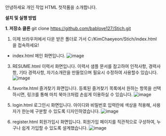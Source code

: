 안녕하세요 개인 작업 HTML 첫작품을 소개합니다. 

**설치 및 실행 방법**

**1. 저장소 클론**
git clone https://github.com/bablove127/Stich.git

1. 이제 브라우저에서 다운 받은 폴더로 가서 C:/KimChaeyeon/Stich/index.html 을 접속하세요!
- index.html 메인 화면입니다.
![image](https://github.com/user-attachments/assets/e0130b0b-a06c-4278-b867-c9cfb7e3b396)

3. RESUME.html 이력서 화면입니다.
이력서 샘플 문서를 참고하여 인적사항, 경력사항, 기타 경력사항, 자기소개란을 만들었으며 필요시 수정하여 사용할수 있습니다. 
![image](https://github.com/user-attachments/assets/f29953d6-e992-4e44-a1da-c737b2526016)

4. favorite.html 즐겨찾기 화면입니다.
등록된 즐겨찾기 목록에서 원하는 항목을 선택하시면, 링크를 통해 마치 북마크처럼 손쉽게 이용하실 수 있습니다.
![image](https://github.com/user-attachments/assets/bbeeb5f2-2298-49f3-8725-f1858640ef27)

5. login.html 로그인시 화면입니다.
아이디와 비밀번호 입력란에 색상을 적용해, 사용자가 한눈에 구분할 수 있도록 디자인하였습니다.
![image](https://github.com/user-attachments/assets/ca165ead-4a0e-42cb-befb-a9b937bc27c8)

6. register.html 회원가입시 화면입니다.
회원가입 페이지를 직관적으로 구성하여, 누구나 쉽게 가입할 수 있도록 설계했습니다.
![image](https://github.com/user-attachments/assets/714ec915-2bde-443f-98c1-d17cb502ef42)


